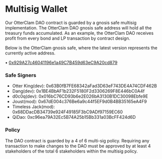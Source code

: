 # Multisig Wallet

Our OtterClam DAO contract is guarded by a gnosis safe multisig implementation. The OtterClam DAO gnosis safe address will hold all the treasury funds accumulated. As an example, the OtterClam DAO receives profit from every bond and LP transaction by contract design.

Below is the OtterClam gnosis safe, where the latest version represents the currently active address.

• [0x929A27c46041196e1a49C7B459d63eC9A20cd879](https://polygon.gnosis-safe.io/app/#/safes/0x929A27c46041196e1a49C7B459d63eC9A20cd879)

### Safe Signers

* Otter King(dev): 0x63B0fB7FE68342aFad3D63eF743DE4A74CDF462B
* Dang(dev): 0x1BE4BbAF1b232F5180F2d3306269F8E446bC0A4f
* d0c0q(dev): 0x016bC76CD93b6e2E026bA3130B1DC30098Ebfe9E
* Joust(mod): 0x67dE004c376Be6a9c44f5EF9d0B4BB35165eA4F9
* Timeless Jack(mod): 0x68DDacDB34739e924F49185F3bC9ADf97159EC60
* QiDao: 0xc96ea79A32Ec5B74A25b15Bb331a03BcFF424d6D

### Policy

The DAO contract is guarded by a 4 of 6 multi-sig policy. Requiring any transaction to make changes to the DAO must be approved by at least 4 stakeholders of the total 6 stakeholders within the multisig policy.
